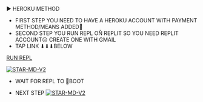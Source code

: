 ▶ HEROKU METHOD
- FIRST STEP
YOU NEED TO HAVE A HEROKU ACCOUNT WITH PAYMENT METHOD/MEANS ADDED🤝
- SECOND STEP
YOU RUN REPL OÑ REPLIT SO YOU NEED REPLIT ACCOUNT😑
CREATE ONE WITH GMAIL
- TAP LINK ⬇⬇⬇BELOW


 [RUN REPL](https://replit.com/@HopeAmadi/STAR-MD-V2-PAIR-CODE?s=app) 



[![STAR-MD-V2](https://i.imgur.com/f7T9ixY.jpeg)](https://replit.com/@HopeAmadi/STAR-MD-V2-PAIR-CODE?s=app)
</p>

- WAIT FOR REPL TO 👢BOOT

- NEXT STEP
[![STAR-MD-V2](https://i.imgur.com/ttVdQZd.jpeg)](https://replit.com/@HopeAmadi/STAR-MD-V2-PAIR-CODE?s=app)
</p>
